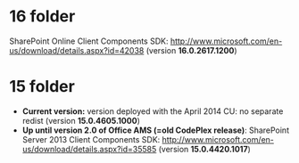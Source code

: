 # 16 folder #

SharePoint Online Client Components SDK: http://www.microsoft.com/en-us/download/details.aspx?id=42038 (version **16.0.2617.1200**)

# 15 folder #
-  **Current version:** version deployed with the April 2014 CU: no separate redist (version **15.0.4605.1000**)
-  **Up until version 2.0 of Office AMS (=old CodePlex release)**: SharePoint Server 2013 Client Components SDK: http://www.microsoft.com/en-us/download/details.aspx?id=35585 (version **15.0.4420.1017**)